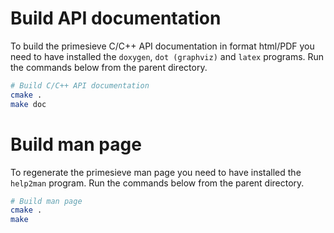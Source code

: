 Build API documentation
=======================

To build the primesieve C/C++ API documentation in format html/PDF
you need to have installed the ```doxygen```, ```dot (graphviz)```
and ```latex``` programs. Run the commands below from the parent
directory.

```bash
# Build C/C++ API documentation
cmake .
make doc
```

Build man page
==============

To regenerate the primesieve man page you need to have installed
the ```help2man``` program. Run the commands below from the parent
directory.

```bash
# Build man page
cmake .
make
```
